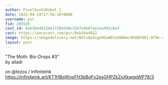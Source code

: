 ```yaml
---
author: PixelSushiRobot 💫
date: 2025-04-24T17:56:10+0000
username: psr
fid: 205525
cast_id: 0xb3da49224e1728a548c32efe4667ae1ea492cbe7
cast: https://warpcast.com/psr/0xb3da4922
image: https://imagedelivery.net/BXluQx4ige9GuW0Ia56BHw/85885481-9f9e-483b-1c57-ec0fe79bcf00/original
layout: post
---
```

"The Moth: Bio-Drops #3"  
by ailadi  
  
on @tezos / InfiniteInk  
https://infiniteink.art/KT1HBqWvpFH3bBqFx2esGHPZkZqXkwgpWP78/3  

<img src='https://imagedelivery.net/BXluQx4ige9GuW0Ia56BHw/85885481-9f9e-483b-1c57-ec0fe79bcf00/original' alt='' referrerpolicy='no-referrer'/>